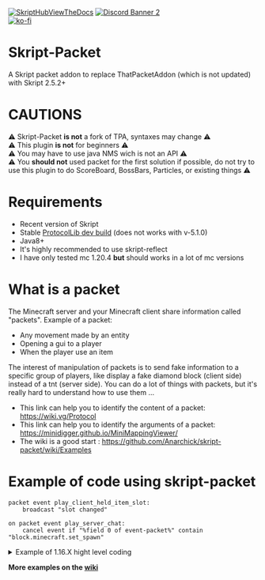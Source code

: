 [![SkriptHubViewTheDocs](http://skripthub.net/static/addon/ViewTheDocsButton.png)](http://skripthub.net/docs/?addon=skript-packet)
[![Discord Banner 2](https://discordapp.com/api/guilds/138464183946575874/widget.png?style=banner2)](https://discord.com/channels/138464183946575874/860221632852393996)  
[![ko-fi](https://ko-fi.com/img/githubbutton_sm.svg)](https://ko-fi.com/R6R3VYU8L)

# Skript-Packet
A Skript packet addon to replace ThatPacketAddon (which is not updated) with Skript 2.5.2+

# CAUTIONS

⚠️ Skript-Packet **is not** a fork of TPA, syntaxes may change ⚠️  
⚠️ This plugin **is not** for beginners ⚠️  
⚠️ You may have to use java NMS wich is not an API ⚠️  
⚠️ You **should not** used packet for the first solution if possible, do not try to use this plugin to do ScoreBoard, BossBars, Particles, or existing things ⚠️

# Requirements
 - Recent version of Skript
 - Stable [ProtocolLib dev build](https://ci.dmulloy2.net/job/ProtocolLib/) (does not works with v-5.1.0)
 - Java8+
 - It's highly recommended to use skript-reflect
 - I have only tested mc 1.20.4 **but** should works in a lot of mc versions

# What is a packet
The Minecraft server and your Minecraft client share information called "packets".
Example of a packet:  
 - Any movement made by an entity
 - Opening a gui to a player
 - When the player use an item

The interest of manipulation of packets is to send fake information to a specific group of players, like display a fake diamond block (client side) instead of a tnt (server side).
You can do a lot of things with packets, but it's really hard to understand how to use them ...

- This link can help you to identify the content of a packet: https://wiki.vg/Protocol
- This link can help you to identify the arguments of a packet: https://minidigger.github.io/MiniMappingViewer/
- The wiki is a good start : https://github.com/Anarchick/skript-packet/wiki/Examples
 
# Example of code using skript-packet

```applescript
packet event play_client_held_item_slot:
    broadcast "slot changed"
    
on packet event play_server_chat:
    cancel event if "%field 0 of event-packet%" contain "block.minecraft.set_spawn"
```

<details>
  <summary>Example of 1.16.X hight level coding</summary>
 
```applescript
function BiomeStorage(biome: biome) :: object:
    set {_id} to nms biome id of {_biome}
    if {BiomeStorage::%{_id}%} is not set:
        loop 1024 times:
            set {_biomeId::%loop-value%} to {_id}
        set {BiomeStorage::%{_id}%} to {_biomeId::*} as primitive int array
    return {BiomeStorage::%{_id}%}

import:
    net.minecraft.server.v1_16_R3.PacketPlayOutMapChunk

effect change client side biome of [chunk] %chunk% to %biome% for %players% :
    trigger:
        await 0.toString() # Async
        set {_chunk} to expression-1
        set {_MapChunk} to new PacketPlayOutMapChunk(nms chunk of {_chunk}, 65535)
        set {_packet} to new play_server_map_chunk packet
        set field 0 of {_packet} to {_chunk}.getX()
        set field 1 of {_packet} to {_chunk}.getZ()
        set field 2 of {_packet} to {_MapChunk}.c # int
        set field 3 of {_packet} to {_MapChunk}.d # NBTTagCompound
        set field 4 of {_packet} to BiomeStorage(expression-2)
        set {_byte::*} to ...{_MapChunk}.f
        set field 5 of {_packet} to {_byte::*} # Primitive byte array
        set field 6 of {_packet} to {_MapChunk}.g # Represent all Tiles Entities
        set field 7 of {_packet} to true # Represent a full chunk, biomes are store only if true
        set field 8 of {_packet} to true
        set field 9 of {_packet} to {_} # Empty ArrayList
        send packet {_packet} to expression-3 without calling event
        
command /biome [<biome>] [<int>]:
    permission: fakebiome.cmd
    trigger:
        delete {biome}
        if arg-1 is set:
            set {biome} to arg-1
            BiomeStorage({biome})
        send "Fake biome set to %{biome}%" to sender

on async packet event play_server_map_chunk:
    {biome} is set
    field 7 of event-packet is true # Represent a full chunk, biomes are store only if true
    set field 4 of event-packet to BiomeStorage({biome})
```
</details>

 **More examples on the [wiki](https://github.com/Anarchick/skript-packet/wiki/Examples)** 
